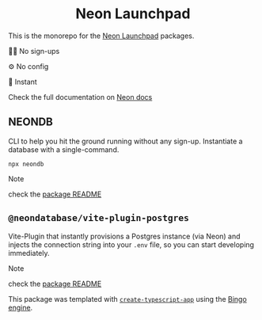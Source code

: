 <h1 align="center">Neon Launchpad</h1>

This is the monorepo for the [Neon Launchpad](https://neon.new) packages.

🧑‍💻 No sign-ups

⚙️ No config

🏁 Instant

Check the full documentation on [Neon docs](https://neon.com/docs/reference/neon-launchpad)

## NEONDB

CLI to help you hit the ground running without any sign-up. Instantiate a database with a single-command.

```shell
npx neondb
```

> [!NOTE]
> check the [package README](https://github.com/neondatabase/neondb-cli/blob/main/packages/neondb/README.md)

## `@neondatabase/vite-plugin-postgres`

Vite-Plugin that instantly provisions a Postgres instance (via Neon) and injects the connection string into your `.env` file, so you can start developing immediately.

> [!NOTE]
> check the [package README](https://github.com/neondatabase/neondb-cli/blob/main/packages/vite-plugin-postgres/README.md)

This package was templated with [`create-typescript-app`](https://github.com/JoshuaKGoldberg/create-typescript-app) using the [Bingo engine](https://create.bingo).
